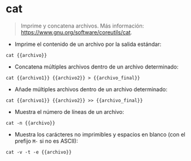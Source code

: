 # cat

> Imprime y concatena archivos.
> Más información: <https://www.gnu.org/software/coreutils/cat>.

- Imprime el contenido de un archivo por la salida estándar:

`cat {{archivo}}`

- Concatena múltiples archivos dentro de un archivo determinado:

`cat {{archivo1}} {{archivo2}} > {{archivo_final}}`

- Añade múltiples archivos dentro de un archivo determinado:

`cat {{archivo1}} {{archivo2}} >> {{archivo_final}}`

- Muestra el número de líneas de un archivo:

`cat -n {{archivo}}`

- Muestra los carácteres no imprimibles y espacios en blanco (con el prefijo `M-` si no es ASCII):

`cat -v -t -e {{archivo}}`
